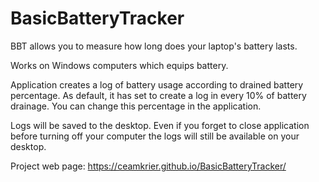 # BasicBatteryTracker
BBT allows you to measure how long does your laptop's battery lasts.

Works on Windows computers which equips battery.

Application creates a log of battery usage according to drained battery percentage. As default, it has set to create a log in every 10% of battery drainage. You can change this percentage in the application.

Logs will be saved to the desktop. Even if you forget to close application before turning off your computer the logs will still be available on your desktop.

Project web page: 
https://ceamkrier.github.io/BasicBatteryTracker/
